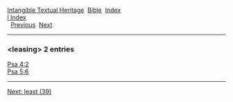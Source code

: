 [Intangible Textual Heritage](../../index)  [Bible](../index) 
[Index](index)   
[l Index](_l_)  
  [Previous](c06688)  [Next](c06690) 

------------------------------------------------------------------------

### &lt;leasing&gt; 2 entries

[Psa 4:2](../kjv/psa004.htm#002)  
[Psa 5:6](../kjv/psa005.htm#006)  

------------------------------------------------------------------------

[Next: least (39)](c06690)
